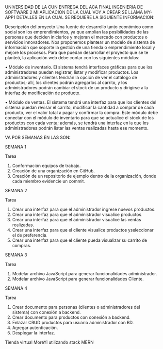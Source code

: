 UNIVERSIDAD DE LA CUN
ENTREGA DEL ACA FINAL
INGENIERIA DE SOFTWARE 2
MI APLICACION DE LA CUAL VOY A CREAR SE LLAMA MY-APP1
DETALLES EN LA CUAL SE REQUIERE LA SIGUIENTE INFORMACION:

Descripción del proyecto
Una fuente de desarrollo tanto económico como social son los
emprendimientos, ya que amplían las posibilidades de las personas que
deciden iniciarlos y mejoran el mercado con productos o servicios
innovadores. Nos proponemos plantear un modelo de sistema de
información que soporte la gestión de una tienda o emprendimiento local y
mejore los procesos.
Para que puedan desarrollar el proyecto que se te planteó, la aplicación web
debe contar con los siguientes módulos:

• Módulo de inventario. El sistema tendrá interfaces gráficas para que los
administradores puedan registrar, listar y modificar productos. Los
administradores y clientes tendrán la opción de ver el catálogo de productos;
allí, los clientes podrán agregarlos al carrito, y los administradores podrán
cambiar el stock de un producto y dirigirse a la interfaz de modificación de
producto.

• Módulo de ventas. El sistema tendrá una interfaz para que los clientes del
sistema puedan revisar el carrito, modificar la cantidad a comprar de cada
producto, ver el valor total a pagar y confirmar la compra. Este módulo debe
conectar con el módulo de inventario para que se actualice el stock de los
productos con cada venta; además, se tendrá una interfaz en la que los
administradores podrán listar las ventas realizadas hasta ese momento.

VA POR SEMANAS EN LAS SON:

SEMANA 1

Tarea
1. Conformación equipos de trabajo.
2. Creación de una organización en GitHub.
3. Creación de un repositorio de ejemplo dentro de la organización, donde cada miembro evidencie un commit.

SEMANA 2

Tarea
1. Crear una interfaz para que el administrador ingrese nuevos productos.
2. Crear una interfaz para que el administrador visualice productos.
3. Crear una interfaz para que el administrador visualice las ventas realizadas.
4. Crear una interfaz para que el cliente visualice productos yseleccionar el de preferencia.
5. Crear una interfaz para que el cliente pueda visualizar su carrito de compras.

SEMANA 3

Tarea 
1. Modelar archivo JavaScript para generar funcionalidades administrador.
2. Modelar archivo JavaScript para generar funcionalidades Cliente.

SEMANA 4

Tarea
1. Crear documento para personas (clientes o administradores del sistema) con conexión a backend.
2. Crear documento para productos con conexión a backend.
3. Enlazar CRUD productos para usuario administrador con BD.
4. Agregar autenticación.
5. Desplegar la interfaz.


Tienda virtual MoreYl utilizando stack MERN


